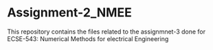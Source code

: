 # Assignment-2_NMEE
This repository contains the files related to the assignmnet-3 done for ECSE-543: Numerical Methods for electrical Engineering
